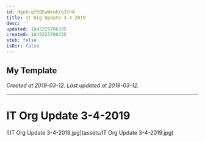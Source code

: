```yaml
---
id: HgokLqf6BEwWkukYq3lhA
title: It Org Update 3 4 2019
desc: ''
updated: 1645225706335
created: 1645225706335
stub: false
isDir: false
---
```

My Template
---

_Created at 2019-03-12._
_Last updated at 2019-03-12._




---

# IT Org Update 3-4-2019


![IT Org Update 3-4-2019.jpg](assets/IT Org Update 3-4-2019.jpg)

